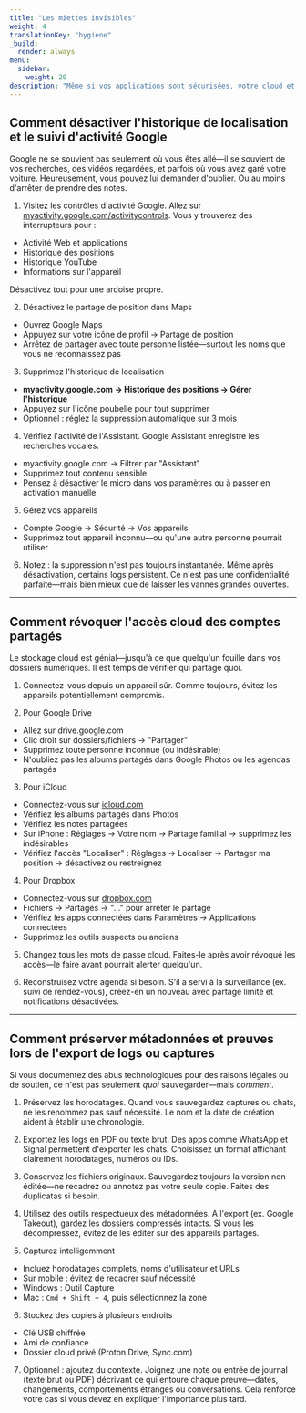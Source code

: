 ```yaml
---
title: "Les miettes invisibles"
weight: 4
translationKey: "hygiene"
_build:
  render: always
menu:
  sidebar:
    weight: 20
description: "Même si vos applications sont sécurisées, votre cloud et vos métadonnées pourraient raconter une autre histoire. Ces guides vous aident à nettoyer les synchronisations, révoquer les accès partagés et vous assurer que votre téléphone ne fuit pas votre localisation ou historique à votre insu."
---
```


## Comment désactiver l'historique de localisation et le suivi d'activité Google

Google ne se souvient pas seulement où vous êtes allé—il se souvient de vos recherches, des vidéos regardées, et parfois où vous avez garé votre voiture. Heureusement, vous pouvez lui demander d'oublier. Ou au moins d'arrêter de prendre des notes.

1. Visitez les contrôles d'activité Google. Allez sur [myactivity.google.com/activitycontrols](https://myactivity.google.com/activitycontrols). Vous y trouverez des interrupteurs pour :

* Activité Web et applications
* Historique des positions
* Historique YouTube
* Informations sur l'appareil

Désactivez tout pour une ardoise propre.

2. Désactivez le partage de position dans Maps

* Ouvrez Google Maps
* Appuyez sur votre icône de profil → Partage de position
* Arrêtez de partager avec toute personne listée—surtout les noms que vous ne reconnaissez pas

3. Supprimez l'historique de localisation

* **myactivity.google.com → Historique des positions → Gérer l'historique**
* Appuyez sur l'icône poubelle pour tout supprimer
* Optionnel : réglez la suppression automatique sur 3 mois

4. Vérifiez l'activité de l'Assistant. Google Assistant enregistre les recherches vocales.

* myactivity.google.com → Filtrer par "Assistant"
* Supprimez tout contenu sensible
* Pensez à désactiver le micro dans vos paramètres ou à passer en activation manuelle

5. Gérez vos appareils

* Compte Google → Sécurité → Vos appareils
* Supprimez tout appareil inconnu—ou qu'une autre personne pourrait utiliser

6. Notez : la suppression n'est pas toujours instantanée. Même après désactivation, certains logs persistent. Ce n'est pas une confidentialité parfaite—mais bien mieux que de laisser les vannes grandes ouvertes.

---

## Comment révoquer l'accès cloud des comptes partagés

Le stockage cloud est génial—jusqu'à ce que quelqu'un fouille dans vos dossiers numériques. Il est temps de vérifier qui partage quoi.

1. Connectez-vous depuis un appareil sûr. Comme toujours, évitez les appareils potentiellement compromis.

2. Pour Google Drive

* Allez sur drive.google.com
* Clic droit sur dossiers/fichiers → "Partager"
* Supprimez toute personne inconnue (ou indésirable)
* N'oubliez pas les albums partagés dans Google Photos ou les agendas partagés

3. Pour iCloud

* Connectez-vous sur [icloud.com](https://icloud.com)
* Vérifiez les albums partagés dans Photos
* Vérifiez les notes partagées
* Sur iPhone : Réglages → Votre nom → Partage familial → supprimez les indésirables
* Vérifiez l'accès "Localiser" : Réglages → Localiser → Partager ma position → désactivez ou restreignez

4. Pour Dropbox

* Connectez-vous sur [dropbox.com](https://dropbox.com)
* Fichiers → Partagés → "…" pour arrêter le partage
* Vérifiez les apps connectées dans Paramètres → Applications connectées
* Supprimez les outils suspects ou anciens

5. Changez tous les mots de passe cloud. Faites-le après avoir révoqué les accès—le faire avant pourrait alerter quelqu'un.

6. Reconstruisez votre agenda si besoin. S'il a servi à la surveillance (ex. suivi de rendez-vous), créez-en un nouveau avec partage limité et notifications désactivées.

---

## Comment préserver métadonnées et preuves lors de l'export de logs ou captures

Si vous documentez des abus technologiques pour des raisons légales ou de soutien, ce n'est pas seulement *quoi* sauvegarder—mais *comment*.

1. Préservez les horodatages. Quand vous sauvegardez captures ou chats, ne les renommez pas sauf nécessité. Le nom et la date de création aident à établir une chronologie.

2. Exportez les logs en PDF ou texte brut. Des apps comme WhatsApp et Signal permettent d'exporter les chats. Choisissez un format affichant clairement horodatages, numéros ou IDs.

3. Conservez les fichiers originaux. Sauvegardez toujours la version non éditée—ne recadrez ou annotez pas votre seule copie. Faites des duplicatas si besoin.

4. Utilisez des outils respectueux des métadonnées. À l'export (ex. Google Takeout), gardez les dossiers compressés intacts. Si vous les décompressez, évitez de les éditer sur des appareils partagés.

5. Capturez intelligemment

* Incluez horodatages complets, noms d'utilisateur et URLs
* Sur mobile : évitez de recadrer sauf nécessité
* Windows : Outil Capture
* Mac : `Cmd + Shift + 4`, puis sélectionnez la zone

6. Stockez des copies à plusieurs endroits

* Clé USB chiffrée
* Ami de confiance
* Dossier cloud privé (Proton Drive, Sync.com)

7. Optionnel : ajoutez du contexte. Joignez une note ou entrée de journal (texte brut ou PDF) décrivant ce qui entoure chaque preuve—dates, changements, comportements étranges ou conversations. Cela renforce votre cas si vous devez en expliquer l'importance plus tard.
